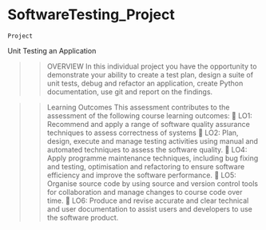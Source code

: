 # SoftwareTesting_Project
    Project
Unit Testing an Application

>> OVERVIEW
In this individual project you have the opportunity to demonstrate your ability to create a test
plan, design a suite of unit tests, debug and refactor an application, create Python
documentation, use git and report on the findings.

>>Learning Outcomes
This assessment contributes to the assessment of the following course learning outcomes:
 LO1: Recommend and apply a range of software quality assurance techniques to assess
correctness of systems
 LO2: Plan, design, execute and manage testing activities using manual and automated
techniques to assess the software quality.
 LO4: Apply programme maintenance techniques, including bug fixing and testing,
optimisation and refactoring to ensure software efficiency and improve the software
performance.
 LO5: Organise source code by using source and version control tools for collaboration and
manage changes to course code over time.
 LO6: Produce and revise accurate and clear technical and user documentation to assist users
and developers to use the software product.